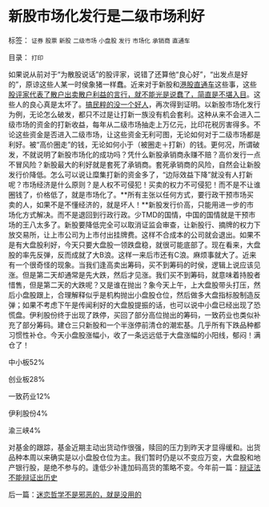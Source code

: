 # 新股市场化发行是二级市场利好

标签： `证券` `股票` `新股` `二级市场` `小盘股` `发行` `市场化` `承销商` `直通车` 

目录： `打印`

如果说从前对于“为散股说话”的股评家，说错了还算他“良心好”，“出发点是好的”，原谅这些人某一时侯象猪一样蠢。近来对于新股和[港股直通车](../../../2007/11/21/“钱留给自已用”明确反对港股直通车输出国内外汇资本.md)这些事，这些[股评家代表了散户出卖散户利益的言行，就不能光是说蠢了，简直是不堪入目](../../../2010/1/29/攻击市场化新股发行的没一个好人.md)。这些人的良心真是太坏了。[搞民粹的没一个好人](../../../2009/9/24/为什么说民粹就是极左.md)，再次得到证明。以新股市场化发行为例，无论怎么破发，都只不过是让打新一族没有机会套利。这种从来不会进入二级市场的资金的打新收益，每年从二级市场抽走上万亿元，比印花税厉害得多。不论这些资金是否进入二级市场，让这些资金无利可图，无论如何对于二级市场都是利好。被“高价圈走”的钱，无论如何小于（被圈走＋打新）的钱。更何况，所谓破发，不就说明了新股市场化的成功吗？凭什么新股承销商永赚不赔？高价发行一点不冒风险？新股最大的利好就是套死了承销商。套死承销商的风险，自然会让新股发行价降低。怎么可以说让糜集打新的资金多了，“边际效益下降”就没有人打新呢？市场经济是什么原则？是人权不可侵犯！买卖的权力不可侵犯！而不是不让谁圈钱了，价格低了，就是市场化了。**所有主张以任何方式，要行政干预市场买卖的人，如果不是不懂经济的，就是坏人！**新股发行价高，只能用进一步的市场化方式解决。而不是退回到行政行政。少TMD的国情，中国的国情就是干预市场的王八太多了。新股要降低完全可以取消证监会审查，让新股行、摘牌的权力下放交易所，让上市公司为上市付出挂牌费。这样不合成本的公司就会退出。如果不是有大盘股利好，今天只要大盘股一领跌盘稳，就很可能底部了。现在看来，大盘股的率先反弹，反而成就了大B浪。这样一来后市还有C浪。麻烦事就大了。近来有一个很奇怪的现象。当我们逢高卖出筹码，买不到筹码的时侯，逻辑上说应该见涨。但是第二天却通常是先大跌，然后才见涨。我们买不到筹码，就意味着持股者惜售，但是第二天的大跌呢？又是谁在抛出？象今天上午，上大盘股带头打压，然后小盘股跟上，合理解释似乎是机构抛出小盘股仓位，然后做多大盘指标股制造反弹；如果不考虑下午是传闻利好的大盘股提振的话，也可以说中小盘已经出现了恐慌盘。伊利股份终于出现了跌停，买回了部分高位抛出的筹码，一致药业也类似补充了部分筹码。建仓三只新股和一个半涨停前清仓的潮宏基。几乎所有下跌品种都习惯性补仓。今天小盘股涨幅小，收了一条远远低于大盘涨幅的小阳线，郁闷！满仓了！

中小板52%

创业板28%

一致药业12%

伊利股份4%

渝三峡4%



对基金的跟踪，基金近期主动出货动作很强，赎回的压力到昨天才显得缓和。出货品种本周以来确实是以小盘股仓位为主。我们暂时仍是以不变应万变，大盘股和地产银行股，是绝不参与的。逢低少补逢加码高货的策略不变。今年前一篇：[辩证法不能辩证出历史](../../../2010/2/2/辩证法不能辩证出历史.md)

后一篇：[迷恋哲学不是邪恶的，就是没用的](../../../2010/2/3/迷恋哲学不是邪恶的，就是没用的.md)
